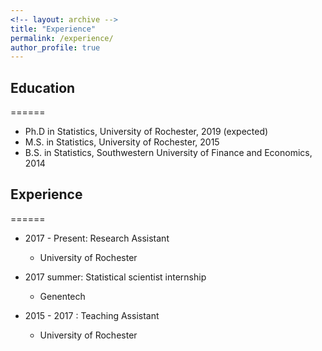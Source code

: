 ```yaml
---
<!-- layout: archive -->
title: "Experience"
permalink: /experience/
author_profile: true
---
```


## Education
======
* Ph.D in Statistics, University of Rochester, 2019 (expected)
* M.S. in Statistics, University of Rochester, 2015
* B.S. in Statistics, Southwestern University of Finance and Economics, 2014

## Experience
======
* 2017 - Present: Research Assistant
  * University of Rochester

* 2017 summer: Statistical scientist internship
  * Genentech
  
* 2015 - 2017 : Teaching Assistant
  * University of Rochester
  

